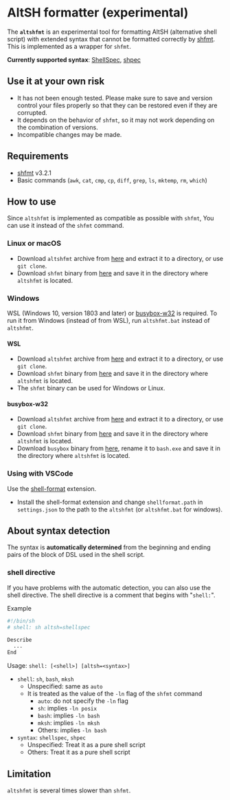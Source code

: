 # AltSH formatter (experimental)

The **`altshfmt`** is an experimental tool for formatting AltSH (alternative shell script) with extended syntax that cannot be formatted correctly by [shfmt][shfmt]. This is implemented as a wrapper for `shfmt`.

**Currently supported syntax**: [ShellSpec][shellspec], [shpec](shpec)

[altshfmt-releases]: https://github.com/shellspec/altshfmt/releases
[shfmt]: https://github.com/mvdan/sh#shfmt
[shfmt-releases]: https://github.com/mvdan/sh/releases
[busybox-w32]: https://frippery.org/busybox
[shellspec]: https://github.com/shellspec/shellspec
[shpec]: https://github.com/rylnd/shpec
[shell-format]: https://marketplace.visualstudio.com/items?itemName=foxundermoon.shell-format

## **Use it at your own risk**

* It has not been enough tested. Please make sure to save and version control your files properly so that they can be restored even if they are corrupted.
* It depends on the behavior of `shfmt`, so it may not work depending on the combination of versions.
* Incompatible changes may be made.

## Requirements

* [shfmt][shfmt-releases] v3.2.1
* Basic commands (`awk`, `cat`, `cmp`, `cp`, `diff`, `grep`, `ls`, `mktemp`, `rm`, `which`)

## How to use

Since `altshfmt` is implemented as compatible as possible with `shfmt`, You can use it instead of the `shfmt` command.

### Linux or macOS

* Download `altshfmt` archive from [here][altshfmt-releases] and extract it to a directory, or use `git clone`.
* Download `shfmt` binary from [here][shfmt-releases] and save it in the directory where `altshfmt` is located.

### Windows

WSL (Windows 10, version 1803 and later) or [busybox-w32][busybox-w32] is required. To run it from Windows (instead of from WSL), run `altshfmt.bat` instead of `altshfmt`.

#### WSL

* Download `altshfmt` archive from [here][altshfmt-releases] and extract it to a directory, or use `git clone`.
* Download `shfmt` binary from [here][shfmt-releases] and save it in the directory where `altshfmt` is located.
* The `shfmt` binary can be used for Windows or Linux.

#### busybox-w32

* Download `altshfmt` archive from [here][altshfmt-releases] and extract it to a directory, or use `git clone`.
* Download `shfmt` binary from [here][shfmt-releases] and save it in the directory where `altshfmt` is located.
* Download `busybox` binary from [here][busybox-w32], rename it to `bash.exe` and save it in the directory where `altshfmt` is located.

### Using with VSCode

Use the [shell-format][shell-format] extension.

* Install the shell-format extension and change `shellformat.path` in `settings.json` to the path to the `altshfmt` (or `altshfmt.bat` for windows).

## About syntax detection

The syntax is **automatically determined** from the beginning and ending pairs of the block of DSL used in the shell script.

### shell directive

If you have problems with the automatic detection, you can also use the shell directive. The shell directive is a comment that begins with "`shell:`".

Example

```sh
#!/bin/sh
# shell: sh altsh=shellspec

Describe
  ...
End
```

Usage: `shell: [<shell>] [altsh=<syntax>]`

* `shell`: `sh`, `bash`, `mksh`
  * Unspecified: same as `auto`
  * It is treated as the value of the `-ln` flag of the `shfmt` command
    * `auto`: do not specify the `-ln` flag
    * `sh`: implies `-ln posix`
    * `bash`: implies `-ln bash`
    * `mksh`: implies `-ln mksh`
    * Others: implies `-ln bash`
* `syntax`: `shellspec`, `shpec`
  * Unspecified: Treat it as a pure shell script
  * Others: Treat it as a pure shell script

## Limitation

`altshfmt` is several times slower than `shfmt`.
